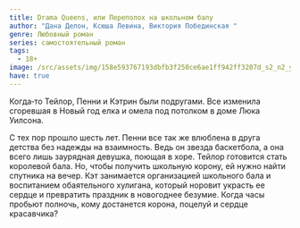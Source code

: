 ```yaml
---
title: Drama Queens, или Переполох на школьном балу
author: "Дана Делон, Ксюша Левина, Виктория Побединская "
genre: Любовный роман
series: самостоятельный роман
tags:
  - 18+
image: /src/assets/img/158e593767193dbfb3f250ce6ae1ff942ff3207d_s2_n2_y1.jpg
have: true
---
```

Когда‑то Тейлор, Пенни и Кэтрин были подругами. Все изменила сгоревшая в Новый год елка и омела под потолком в доме Люка Уилсона.

С тех пор прошло шесть лет. Пенни все так же влюблена в друга детства без надежды на взаимность. Ведь он звезда баскетбола, а она всего лишь заурядная девушка, поющая в хоре. Тейлор готовится стать королевой бала. Но, чтобы получить школьную корону, ей нужно найти спутника на вечер. Кэт занимается организацией школьного бала и воспитанием обаятельного хулигана, который норовит украсть ее сердце и превратить праздник в новогоднее безумие. Когда часы пробьют полночь, кому достанется корона, поцелуй и сердце красавчика?
